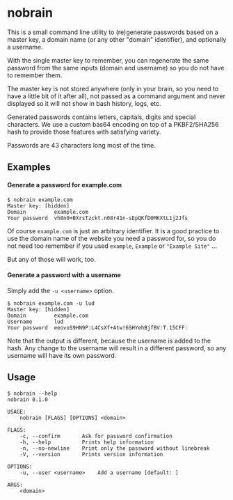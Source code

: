 # nobrain

This is a small command line utility to (re)generate passwords based on a master
key, a domain name (or any other "domain" identifier), and optionally a
username.

With the single master key to remember, you can regenerate the same password
from the same inputs (domain and username) so you do not have to remember them.

The master key is not stored anywhere (only in your brain, so you need to have a
little bit of it after all), not passed as a command argument and never
displayed so it will not show in bash history, logs, etc.

Generated passwords contains letters, capitals, digits and special characters.
We use a custom bas64 encoding on top of a PKBF2/SHA256 hash to provide those
features with satisfying variety.

Passwords are 43 characters long most of the time.


## Examples

#### Generate a password for example.com

```
$ nobrain example.com
Master key: [hidden]
Domain         example.com
Your password  vh8n0+BXrsTzckt.n08r41n-sEpQKfD0MKXtL1j2Jfs
```

Of course `example.com` is just an arbitrary identifier. It is a good practice
to use the domain name of the website you need a password for, so you do not
need too remember if you used `example`, `Example` or `"Example Site"` …

But any of those will work, too.


#### Generate a password with a username

Simply add the `-u <username>` option.

```
$ nobrain example.com -u lud
Master key: [hidden]
Domain         example.com
Username       lud
Your password  eeovoS9HN9P:L4CsXf+Atw!6SHYehBjfBV:T.15CFF:
```

Note that the output is different, because the username is added to the hash.
Any change to the username will result in a different password, so any username
will have its own password.

## Usage

```
$ nobrain --help
nobrain 0.1.0

USAGE:
    nobrain [FLAGS] [OPTIONS] <domain>

FLAGS:
    -c, --confirm       Ask for password confirmation
    -h, --help          Prints help information
    -n, --no-newline    Print only the password without linebreak
    -V, --version       Prints version information

OPTIONS:
    -u, --user <username>    Add a username [default: ]

ARGS:
    <domain>
```
